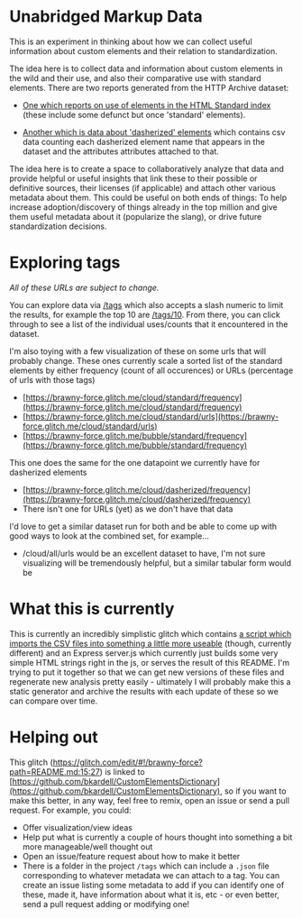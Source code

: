 # Unabridged Markup Data
This is an experiment in thinking about how we can collect useful information about custom elements and their relation to standardization.

The idea here is to collect data and information about custom elements in the wild and their use, and also their comparative use with standard elements.  There are two reports generated from the HTTP Archive dataset: 
  * [One which reports on use of elements in the HTML Standard index](https://discuss.httparchive.org/t/use-of-html-elements/1438) (these include some defunct but once 'standard' elements).
  
  * [Another which is data about 'dasherized' elements](https://discuss.httparchive.org/t/use-of-custom-elements-with-attributes/1592) which contains csv data counting each dasherized element name that appears in the dataset and the attributes attributes attached to that.

The idea here is to create a space to collaboratively analyze that data and provide helpful or useful insights that link these to their possible or definitive sources, their licenses (if applicable) and attach other various metadata about them.  This could be useful on both ends of things:  To help increase adoption/discovery of things already in the top million and give them useful metadata about it (popularize the slang), or drive future standardization decisions.

# Exploring tags
_All of these URLs are subject to change._

You can explore data via [/tags](https://brawny-force.glitch.me/tags) which also accepts a slash numeric to limit the results, for example the top 10  are [/tags/10](https://brawny-force.glitch.me/tags/10).  From there, you can click through to see a list of the individual uses/counts that it encountered in the dataset.

I'm also toying with a few visualization of these on some urls that will probably change.  These ones currently scale a sorted list of the standard elements by either frequency (count of all occurences) or URLs (percentage of urls with those tags)

* [https://brawny-force.glitch.me/cloud/standard/frequency](https://brawny-force.glitch.me/cloud/standard/frequency)
* [https://brawny-force.glitch.me/cloud/standard/urls](https://brawny-force.glitch.me/cloud/standard/urls)
* [https://brawny-force.glitch.me/bubble/standard/frequency](https://brawny-force.glitch.me/bubble/standard/frequency)

This one does the same for the one datapoint we currently have for dasherized elements
* [https://brawny-force.glitch.me/cloud/dasherized/frequency](https://brawny-force.glitch.me/cloud/dasherized/frequency)
* There isn't one for URLs (yet) as we don't have that data

I'd love to get a similar dataset run for both and be able to come up with good ways to look at the combined set, for example...

* /cloud/all/urls would be an excellent dataset to have, I'm not sure visualizing will be tremendously helpful, but a similar tabular form would be 

# What this is currently
This is currently an incredibly simplistic glitch which contains <a href="https://glitch.com/edit/#!/brawny-force?path=import-archive-csv.js">a script which imports the CSV files into something a little more useable</a> (though, currently different) and an Express server.js which currently just builds some very simple HTML strings right in the js, or serves the result of this README.  I'm trying to put it together so that we can get new versions of these files and regenerate new analysis pretty easily - ultimately I will probably make this a static generator and archive the results with each update of these so we can compare over time.



# Helping out
This glitch (https://glitch.com/edit/#!/brawny-force?path=README.md:15:27) is linked to [https://github.com/bkardell/CustomElementsDictionary](https://github.com/bkardell/CustomElementsDictionary), so if you want to make this better, in any way, feel free to remix, open an issue or send a pull request. For example, you could:

  * Offer visualization/view ideas
  * Help put what is currently a couple of hours thought into something a bit more manageable/well thought out
  * Open an issue/feature request about how to make it better
  * There is a folder in the project `/tags` which can include a `.json` file corresponding to whatever metadata we can attach to a tag.  You can create an issue listing some metadata to add if you can identify one of these, made it, have information about what it is, etc - or even better, send a pull request adding or modifying one!



